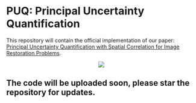 # PUQ: Principal Uncertainty Quantification

This repository will contain the official implementation of our paper: [Principal Uncertainty Quantification with Spatial
Correlation for Image Restoration Problems](https://arxiv.org/abs/2305.10124).

<p align="center">
  <img src="images/demo.gif" />
</p>

## The code will be uploaded soon, please star the repository for updates.
